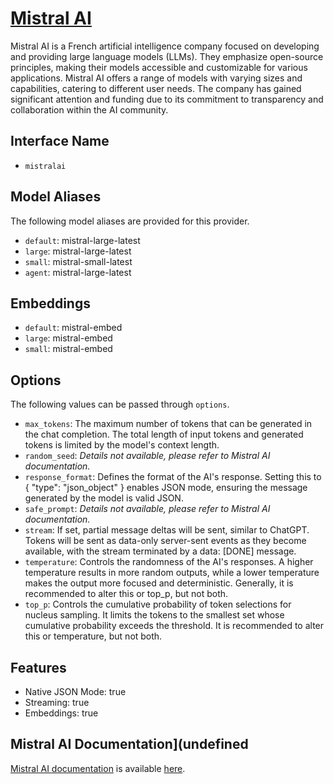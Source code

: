 # [Mistral AI](https://www.mistral.ai)

Mistral AI is a French artificial intelligence company focused on developing and providing large language models (LLMs). They emphasize open-source principles, making their models accessible and customizable for various applications. Mistral AI offers a range of models with varying sizes and capabilities, catering to different user needs. The company has gained significant attention and funding due to its commitment to transparency and collaboration within the AI community.

## Interface Name

- `mistralai`


## Model Aliases

The following model aliases are provided for this provider. 

- `default`: mistral-large-latest
- `large`: mistral-large-latest
- `small`: mistral-small-latest
- `agent`: mistral-large-latest

## Embeddings

- `default`: mistral-embed
- `large`: mistral-embed
- `small`: mistral-embed


## Options

The following values can be passed through `options`.

- `max_tokens`: The maximum number of tokens that can be generated in the chat completion. The total length of input tokens and generated tokens is limited by the model's context length.
- `random_seed`: _Details not available, please refer to Mistral AI documentation._
- `response_format`: Defines the format of the AI's response. Setting this to { "type": "json_object" } enables JSON mode, ensuring the message generated by the model is valid JSON.
- `safe_prompt`: _Details not available, please refer to Mistral AI documentation._
- `stream`: If set, partial message deltas will be sent, similar to ChatGPT. Tokens will be sent as data-only server-sent events as they become available, with the stream terminated by a data: [DONE] message.
- `temperature`: Controls the randomness of the AI's responses. A higher temperature results in more random outputs, while a lower temperature makes the output more focused and deterministic. Generally, it is recommended to alter this or top_p, but not both.
- `top_p`: Controls the cumulative probability of token selections for nucleus sampling. It limits the tokens to the smallest set whose cumulative probability exceeds the threshold. It is recommended to alter this or temperature, but not both.


## Features

- Native JSON Mode: true
- Streaming: true
- Embeddings: true


## Mistral AI Documentation](undefined

[Mistral AI documentation](https://docs.mistral.ai/) is available [here](https://docs.mistral.ai/).
